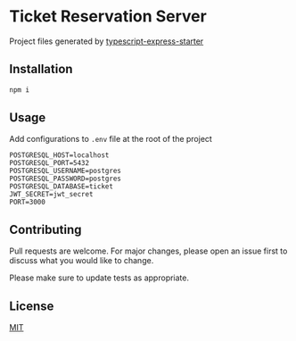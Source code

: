 # Ticket Reservation Server

Project files generated by [typescript-express-starter](https://www.npmjs.com/package/typescript-express-starter)

## Installation


```bash
npm i
```

## Usage
Add configurations to `.env` file at the root of the project
```
POSTGRESQL_HOST=localhost
POSTGRESQL_PORT=5432
POSTGRESQL_USERNAME=postgres
POSTGRESQL_PASSWORD=postgres
POSTGRESQL_DATABASE=ticket
JWT_SECRET=jwt_secret
PORT=3000
```

## Contributing
Pull requests are welcome. For major changes, please open an issue first to discuss what you would like to change.

Please make sure to update tests as appropriate.

## License
[MIT](https://choosealicense.com/licenses/mit/)